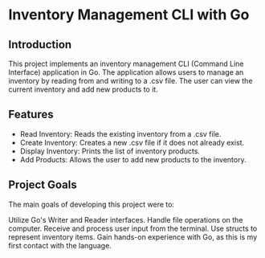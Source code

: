 # Inventory Management CLI with Go

## Introduction

This project implements an inventory management CLI (Command Line Interface) application in Go. The application allows users to manage an inventory by reading from and writing to a .csv file. The user can view the current inventory and add new products to it.

## Features

- Read Inventory: Reads the existing inventory from a .csv file.
- Create Inventory: Creates a new .csv file if it does not already exist.
- Display Inventory: Prints the list of inventory products.
- Add Products: Allows the user to add new products to the inventory.

## Project Goals

The main goals of developing this project were to:

Utilize Go's Writer and Reader interfaces.
Handle file operations on the computer.
Receive and process user input from the terminal.
Use structs to represent inventory items.
Gain hands-on experience with Go, as this is my first contact with the language.
